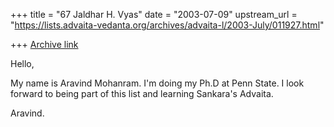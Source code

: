 +++
title = "67 Jaldhar H. Vyas"
date = "2003-07-09"
upstream_url = "https://lists.advaita-vedanta.org/archives/advaita-l/2003-July/011927.html"

+++
[Archive link](https://lists.advaita-vedanta.org/archives/advaita-l/2003-July/011927.html)

Hello,

My name is Aravind Mohanram. I'm doing my Ph.D at Penn State. I
look forward to being part of this list and learning Sankara's
Advaita.

Aravind.

